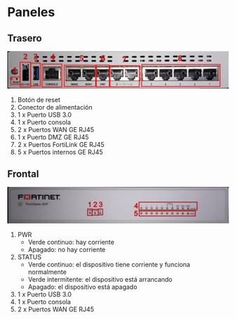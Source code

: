 # Paneles

## Trasero

![panel-trasero](images/panel-trasero.jpg)

1. Botón de reset
2. Conector de alimentación
3. 1 x Puerto USB 3.0
4. 1 x Puerto consola
5. 2 x Puertos WAN GE RJ45
6. 1 x Puerto DMZ GE RJ45
7. 2 x Puertos FortiLink GE RJ45
8. 5 x Puertos internos GE RJ45

## Frontal

![panel-frontal](images/panel-frontal.jpg)

1. PWR
    * Verde continuo: hay corriente
    * Apagado: no hay corriente
2. STATUS
    * Verde continuo: el dispositivo tiene corriente y funciona normalmente
    * Verde intermitente: el dispositivo está arrancando
    * Apagado: el dispositivo está apagado
3. 1 x Puerto USB 3.0
4. 1 x Puerto consola
5. 2 x Puertos WAN GE RJ45


